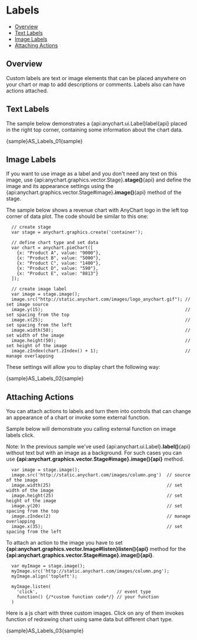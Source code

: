 # Labels 

* [Overview](#overview)
* [Text Labels](#text_labels)
* [Image Labels](#image_labels)
* [Attaching Actions](#attaching_actions)


## Overview

Custom labels are text or image elements that can be placed anywhere on your chart or map to add descriptions or comments. Labels also can have actions attached.
  
  
<!--This article describes labels visualisation and interactivity settings - if you need to know about custom labels positioning, please study Controls and Controls Positioning.-->


## Text Labels

The sample below demonstrates a {api:anychart.ui.Label}label{api} placed in the right top corner, containing some information about the chart data.

{sample}AS\_Labels\_01{sample}

## Image Labels

If you want to use image as a label and you don't need any text on this image, use {api:anychart.graphics.vector.Stage}**.stage()**{api} and define the image and its appearance settings using the {api:anychart.graphics.vector.Stage#image}**.image()**{api} method of the stage. 

The sample below shows a revenue chart with AnyChart logo in the left top corner of data plot. The code should be similar to this one:

```
  // create stage
  var stage = anychart.graphics.create('container');
  
  // define chart type and set data
  var chart = anychart.pieChart([
    {x: "Product A", value: "9000"},
    {x: "Product B", value: "5000"},
    {x: "Product C", value: "1400"},
    {x: "Product D", value: "590"},
    {x: "Product E", value: "8813"}
  ]);
  
  // create image label
  var image = stage.image();
  image.src("http://static.anychart.com/images/logo_anychart.gif"); // set image source
  image.y(15);                                                      // set spacing from the top
  image.x(25);                                                      // set spacing from the left
  image.width(50);                                                  // set width of the image
  image.height(50);                                                 // set height of the image
  image.zIndex(chart.zIndex() + 1);                                 // manage overlapping
```

These settings will allow you to display chart the following way:

{sample}AS\_Labels\_02{sample}

## Attaching Actions

You can attach actions to labels and turn them into controls that can change an appearance of a chart or invoke some external function.

Sample below will demonstrate you calling external function on image labels click.

Note: In the previous sample we've used {api:anychart.ui.Label}**.label()**{api} without text but with an image as a background. For such cases you can use **{api:anychart.graphics.vector.Stage#image}.image(){api}** method.

```
  var image = stage.image();
  image.src('http://static.anychart.com/images/column.png')  // source of the image
  image.width(25)                                            // set width of the image
  image.height(25)                                           // set height of the image
  image.y(20)                                                // set spacing from the top
  image.zIndex(2)                                            // manage overlapping
  image.x(35);                                               // set spacing from the left
```

To attach an action to the image you have to set **{api:anychart.graphics.vector.Image#listen}listen(){api}** method for the **{api:anychart.graphics.vector.Stage#image}.image(){api}**.<!-- Full list of available actions is described in Interactivity Article.-->

```
  var myImage = stage.image();
  myImage.src('http://static.anychart.com/images/column.png');
  myImage.align('topleft');
  
  myImage.listen(
    'click',                              // event type
    function() {/*custom function code*/} // your function
  )
```

Here is a js chart with three custom images. Click on any of them invokes function of redrawing chart using same data but different chart type.

{sample}AS\_Labels\_03{sample}